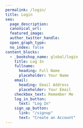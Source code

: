 ```yaml
---
permalink: /login/
title: Login
seo:
  page_description: 
  canonical_url: 
  featured_image: 
  author_twitter_handle: 
  open_graph_type:
  no_index: false
content_blocks:
  - _bookshop_name: global/login
    title: Log In
    fullname:
      heading: Full Name
      placeholder: Your Name
    email:
      heading: Email Address
      placeholder: Your Email
    checkbox_text: Remember Me
    log_in_button:
      text: "Log In"
    sign_up_button:
      link: "/signup"
      text: "Create an Account"
---
```

